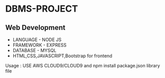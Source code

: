# DBMS-PROJECT

## Web Development 

* LANGUAGE - NODE JS
* FRAMEWORK - EXPRESS
* DATABASE - MYSQL
* HTML,CSS,JAVASCRIPT,Bootstrap for frontend

Usage : USE AWS CLOUD9/CLOUD9 and npm install package.json library file
